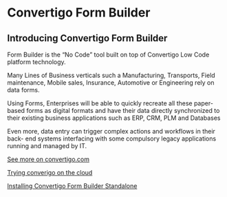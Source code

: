 #  Convertigo Form Builder #
## Introducing Convertigo Form Builder ##

Form Builder is the “No Code” tool built on top of Convertigo Low Code platform technology.

Many Lines of Business verticals such a Manufacturing, Transports, Field maintenance, Mobile sales, Insurance, Automotive or Engineering rely on data forms.

Using Forms, Enterprises will be able to quickly recreate all these paper-based forms as digital formats and have their data directly synchronized to their existing business applications such as ERP, CRM, PLM and Databases

Even more, data entry can trigger complex actions and workflows in their back- end systems interfacing with some compulsory legacy applications running and managed by IT.

[See more on convertigo.com](https://www.convertigo.com/no-code-form-application-builder/)

[Trying converigo on the cloud](https://c8ocloud.convertigo.net/convertigo/projects/C8oCloudSignup/DisplayObjects/mobile/index.html#/signup)

[Installing Convertigo Form Builder Standalone](https://www.convertigo.com/documentation/latest/operating-guide/using-c8o-forms-standalone/)



